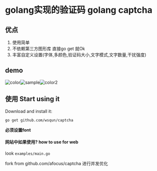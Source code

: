 # golang实现的验证码 golang captcha



## 优点

1. 使用简单
2. 不依赖第三方图形库 直接go get 就Ok
3. 丰富自定义设置(字体,多颜色,验证码大小,文字模式,文字数量,干扰强度)



## demo

![color](http://afocus.github.io/captcha/imgs/background.png)![sample](http://afocus.github.io/captcha/imgs/default.png)![color2](http://afocus.github.io/captcha/imgs/colors.png)

## 使用 Start using it

Download and install it:
```
go get github.com/wsqun/captcha
```
**必须设置font**

#### 网站中如果使用? how to use for web

look `examples/main.go`

fork from github.com/afocus/captcha 进行并发优化




